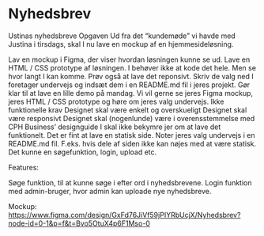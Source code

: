 # Nyhedsbrev


Ustinas nyhedsbreve
Opgaven
Ud fra det “kundemøde” vi havde med Justina i tirsdags, skal I nu lave en mockup af en hjemmesideløsning.

Lav en mockup i Figma, der viser hvordan løsningen kunne se ud.
Lave en HTML / CSS prototype af løsningen. I behøver ikke at kode det hele. Men se hvor langt I kan komme. Prøv også at lave det reponsivt.
Skriv de valg ned I foretager undervejs og indsæt dem i en README.md fil i jeres projekt.
Gør klar til at lave en lille demo på mandag. Vi vil gerne se jeres Figma mockup, jeres HTML / CSS prototype og høre om jeres valg undervejs.
Ikke funktionelle krav
Designet skal være enkelt og overskueligt
Designet skal være responsivt
Designet skal (nogenlunde) være i overensstemmelse med CPH Business’ designguide
I skal ikke bekymre jer om at lave det funktionelt. Det er fint at lave en statisk side.
Noter jeres valg undervejs i en README.md fil. F.eks. hvis dele af siden ikke kan nøjes med at være statisk. Det kunne en søgefunktion, login, upload etc.


Features:

Søge funktion, til at kunne søge i efter ord i nyhedsbrevene.
Login funktion med admin-bruger, hvor admin kan uploade nye nyhedsbreve.

Mockup: https://www.figma.com/design/GxFd76JiVf59jPIYRbUcjX/Nyhedsbrev?node-id=0-1&p=f&t=Bvo5OtuX4p6F1Mso-0
